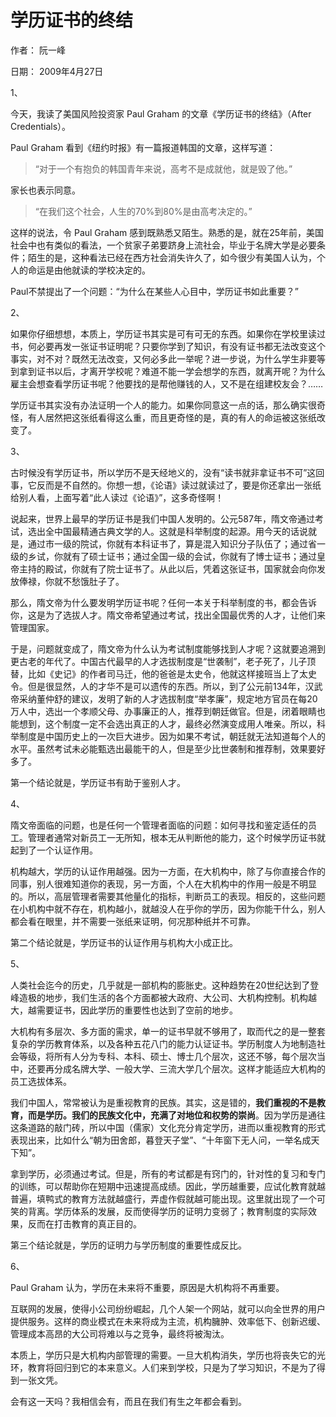 # 学历证书的终结

作者： 阮一峰

日期： 2009年4月27日

1、

今天，我读了美国风险投资家 Paul Graham 的文章《学历证书的终结》（After Credentials）。

Paul Graham 看到《纽约时报》有一篇报道韩国的文章，这样写道：

> “对于一个有抱负的韩国青年来说，高考不是成就他，就是毁了他。”

家长也表示同意。

> “在我们这个社会，人生的70%到80%是由高考决定的。”

这样的说法，令 Paul Graham 感到既熟悉又陌生。熟悉的是，就在25年前，美国社会中也有类似的看法，一个贫家子弟要跻身上流社会，毕业于名牌大学是必要条件；陌生的是，这种看法已经在西方社会消失许久了，如今很少有美国人认为，个人的命运是由他就读的学校决定的。

Paul不禁提出了一个问题：“为什么在某些人心目中，学历证书如此重要？”

2、

如果你仔细想想，本质上，学历证书其实是可有可无的东西。如果你在学校里读过书，何必要再发一张证书证明呢？只要你学到了知识，有没有证书都无法改变这个事实，对不对？既然无法改变，又何必多此一举呢？进一步说，为什么学生非要等到拿到证书以后，才离开学校呢？难道不能一学会想学的东西，就离开呢？为什么雇主会想查看学历证书呢？他要找的是帮他赚钱的人，又不是在组建校友会？……

学历证书其实没有办法证明一个人的能力。如果你同意这一点的话，那么确实很奇怪，有人居然把这张纸看得这么重，而且更奇怪的是，真的有人的命运被这张纸改变了。

3、

古时候没有学历证书，所以学历不是天经地义的，没有“读书就非拿证书不可”这回事，它反而是不自然的。你想一想，《论语》读过就读过了，要是你还拿出一张纸给别人看，上面写着“此人读过《论语》”，这多奇怪啊！

说起来，世界上最早的学历证书是我们中国人发明的。公元587年，隋文帝通过考试，选出全中国最精通古典文学的人。这就是科举制度的起源。用今天的话说就是，通过市一级的院试，你就有本科证书了，算是混入知识分子队伍了；通过省一级的乡试，你就有了硕士证书；通过全国一级的会试，你就有了博士证书；通过皇帝主持的殿试，你就有了院士证书了。从此以后，凭着这张证书，国家就会向你发放俸禄，你就不愁饿肚子了。

那么，隋文帝为什么要发明学历证书呢？任何一本关于科举制度的书，都会告诉你，这是为了选拔人才。隋文帝希望通过考试，找出全国最优秀的人才，让他们来管理国家。

于是，问题就变成了，隋文帝为什么认为考试制度能够找到人才呢？这就要追溯到更古老的年代了。中国古代最早的人才选拔制度是“世袭制”，老子死了，儿子顶替，比如《史记》的作者司马迁，他的爸爸是太史令，他就这样接班当上了太史令。但是很显然，人的才华不是可以遗传的东西。所以，到了公元前134年，汉武帝采纳董仲舒的建议，发明了新的人才选拔制度“举孝廉”，规定地方官员在每20万人中，选出一个孝顺父母、办事廉正的人，推荐到朝廷做官。但是，闭着眼睛也能想到，这个制度一定不会选出真正的人才，最终必然演变成用人唯亲。所以，科举制度是中国历史上的一次巨大进步。因为如果不考试，朝廷就无法知道每个人的水平。虽然考试未必能甄选出最能干的人，但是至少比世袭制和推荐制，效果要好多了。

第一个结论就是，学历证书有助于鉴别人才。

4、

隋文帝面临的问题，也是任何一个管理者面临的问题：如何寻找和鉴定适任的员工。管理者通常对新员工一无所知，根本无从判断他的能力，这个时候学历证书就起到了一个认证作用。

机构越大，学历的认证作用越强。因为一方面，在大机构中，除了与你直接合作的同事，别人很难知道你的表现，另一方面，个人在大机构中的作用一般是不明显的。所以，高层管理者需要其他量化的指标，判断员工的表现。相反的，这些问题在小机构中就不存在，机构越小，就越没人在乎你的学历，因为你能干什么，别人都会看在眼里，并不需要一张纸来证明，何况那种纸并不可靠。

第二个结论就是，学历证书的认证作用与机构大小成正比。

5、

人类社会迄今的历史，几乎就是一部机构的膨胀史。这种趋势在20世纪达到了登峰造极的地步，我们生活的各个方面都被大政府、大公司、大机构控制。机构越大，越需要证书，因此学历的重要性也达到了空前的地步。

大机构有多层次、多方面的需求，单一的证书早就不够用了，取而代之的是一整套复杂的学历教育体系，以及各种五花八门的能力认证证书。学历制度人为地制造社会等级，将所有人分为专科、本科、硕士、博士几个层次，这还不够，每个层次当中，还要再分成名牌大学、一般大学、三流大学几个层次。这样才能适应大机构的员工选拔体系。

我们中国人，常常被认为是重视教育的民族。其实，这是错的，**我们重视的不是教育，而是学历。我们的民族文化中，充满了对地位和权势的崇尚**。因为学历是通往这条道路的敲门砖，所以中国（儒家）文化充分肯定学历，进而以重视教育的形式表现出来，比如什么“朝为田舍郎，暮登天子堂”、“十年窗下无人问，一举名成天下知”。

拿到学历，必须通过考试。但是，所有的考试都是有窍门的，针对性的复习和专门的训练，可以帮助你在短期中迅速提高成绩。因此，学历越重要，应试化教育就越普遍，填鸭式的教育方法就越盛行，弄虚作假就越可能出现。这里就出现了一个可笑的背离。学历体系的发展，反而使得学历的证明力变弱了；教育制度的实际效果，反而在打击教育的真正目的。

第三个结论就是，学历的证明力与学历制度的重要性成反比。

6、

Paul Graham 认为，学历在未来将不重要，原因是大机构将不再重要。

互联网的发展，使得小公司纷纷崛起，几个人架一个网站，就可以向全世界的用户提供服务。这样的商业模式在未来将成为主流，机构臃肿、效率低下、创新迟缓、管理成本高昂的大公司将难以与之竞争，最终将被淘汰。

本质上，学历只是大机构内部管理的需要。一旦大机构消失，学历也将丧失它的光环，教育将回归到它的本来意义。人们来到学校，只是为了学习知识，不是为了得到一张文凭。

会有这一天吗？我相信会有，而且在我们有生之年都会看到。